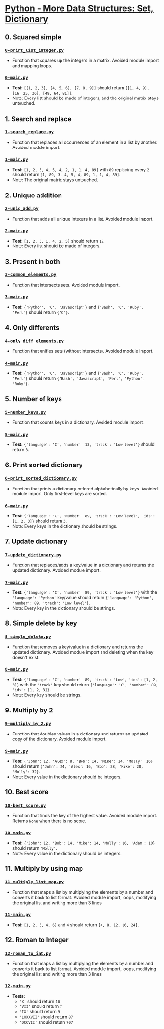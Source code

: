 # [Python - More Data Structures: Set, Dictionary](https://intranet.hbtn.io/projects/2121)

## 0. Squared simple
### [`0-print_list_integer.py`](0-print_list_integer.py)
* Function that squares up the integers in a matrix. Avoided module import and mapping loops.
### [`0-main.py`](0-main.py)
* **Test:** `[[1, 2, 3], [4, 5, 6], [7, 8, 9]]` should return `[[1, 4, 9], [16, 25, 36], [49, 64, 81]]`.
* Note: Every list should be made of integers, and the original matrix stays untouched.

## 1. Search and replace
### [`1-search_replace.py`](1-search_replace.py)
* Function that replaces all occurrences of an element in a list by another. Avoided module import.
### [`1-main.py`](1-main.py)
* **Test:** `[1, 2, 3, 4, 5, 4, 2, 1, 1, 4, 89]` with `89` replacing every `2` should return `[1, 89, 3, 4, 5, 4, 89, 1, 1, 4, 89]`.
* Note: The original matrix stays untouched.

## 2. Unique addition
### [`2-uniq_add.py`](2-uniq_add.py)
* Function that adds all unique integers in a list. Avoided module import.
### [`2-main.py`](2-main.py)
* **Test:** `[1, 2, 3, 1, 4, 2, 5]` should return `15`.
* Note: Every list should be made of integers.

## 3. Present in both
### [`3-common_elements.py`](3-common_elements.py)
* Function that intersects sets. Avoided module import.
### [`3-main.py`](3-main.py)
* **Test:** `{'Python', 'C', 'Javascript'}` and `{'Bash', 'C', 'Ruby', 'Perl'}` should return `{'C'}`.

## 4. Only differents
### [`4-only_diff_elements.py`](4-only_diff_elements.py)
* Function that unifies sets (without intersects). Avoided module import.
### [`4-main.py`](4-main.py)
* **Test:** `{'Python', 'C', 'Javascript'}` and `{'Bash', 'C', 'Ruby', 'Perl'}` should return `{'Bash', 'Javascript', 'Perl', 'Python', 'Ruby'}`.

## 5. Number of keys
### [`5-number_keys.py`](5-number_keys.py)
* Function that counts keys in a dictionary. Avoided module import.
### [`5-main.py`](5-main.py)
* **Test:** `{'language': 'C', 'number': 13, 'track': 'Low level'}` should return `3`.

## 6. Print sorted dictionary
### [`6-print_sorted_dictionary.py`](6-print_sorted_dictionary.py)
* Function that prints a dictionary ordered alphabetically by keys. Avoided module import. Only first-level keys are sorted.
### [`6-main.py`](6-main.py)
* **Test:** `{'language': 'C', 'Number': 89, 'track': 'Low level', 'ids': [1, 2, 3]}` should return `3`.
* Note: Every keys in the dictionary should be strings.

## 7. Update dictionary
### [`7-update_dictionary.py`](7-update_dictionary.py)
* Function that replaces/adds a key/value in a dictionary and returns the updated dictionary. Avoided module import.
### [`7-main.py`](7-main.py)
* **Test:** `{'language': 'C', 'number': 89, 'track': 'Low level'}` with the `'language': 'Python'` key/value should return `{'language': 'Python', 'number': 89, 'track': 'Low level'}`.
* Note: Every key in the dictionary should be strings.

## 8. Simple delete by key
### [`8-simple_delete.py`](8-simple_delete.py)
* Function that removes a key/value in a dictionary and returns the updated dictionary. Avoided module import and deleting when the key doesn't exist.
### [`8-main.py`](8-main.py)
* **Test:** `{'language': 'C', 'number': 89, 'track': 'Low', 'ids': [1, 2, 3]}` with the `'track'` key should return `{'language': 'C', 'number': 89, 'ids': [1, 2, 3]}`.
* Note: Every key should be strings.

## 9. Multiply by 2
### [`9-multiply_by_2.py`](9-multiply_by_2.py)
* Function that doubles values in a dictionary and returns an updated copy of the dictionary. Avoided module import.
### [`9-main.py`](9-main.py)
* **Test:** `{'John': 12, 'Alex': 8, 'Bob': 14, 'Mike': 14, 'Molly': 16}` should return `{'John': 24, 'Alex': 16, 'Bob': 28, 'Mike': 28, 'Molly': 32}`.
* Note: Every value in the dictionary should be integers.

## 10. Best score
### [`10-best_score.py`](10-best_score.py)
* Function that finds the key of the highest value. Avoided module import. Returns `None` when there is no score.
### [`10-main.py`](10-main.py)
* **Test:** `{'John': 12, 'Bob': 14, 'Mike': 14, 'Molly': 16, 'Adam': 10}` should return `'Molly'`.
* Note: Every value in the dictionary should be integers.

## 11. Multiply by using map
### [`11-multiply_list_map.py`](11-multiply_list_map.py)
* Function that maps a list by multiplying the elements by a number and converts it back to list format. Avoided module import, loops, modifying the original list and writing more than 3 lines.
### [`11-main.py`](11-main.py)
* **Test:** `[1, 2, 3, 4, 6]` and `4` should return `[4, 8, 12, 16, 24]`.

## 12. Roman to Integer
### [`12-roman_to_int.py`](12-roman_to_int.py)
* Function that maps a list by multiplying the elements by a number and converts it back to list format. Avoided module import, loops, modifying the original list and writing more than 3 lines.
### [`12-main.py`](12-main.py)
* **Tests:**
    * `'X'` should return `10`
    * `'VII'` should return `7`
    * `'IX'` should return `9`
    * `'LXXXVII'` should return `87`
    * `'DCCVII'` should return `707`
